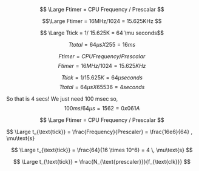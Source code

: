 <script type="text/javascript" id="MathJax-script" async
  src="https://cdn.jsdelivr.net/npm/mathjax@3/es5/tex-svg.js">https://github.com/TomasChovanec/MIT/blob/main/sandbox.md
</script>

$$ \Large Ftimer = CPU Frequency / Prescalar $$

$$\Large Ftimer = 16MHz/1024 = 15.625KHz $$

$$ \Large Ttick = 1/ 15.625K = 64 \mu seconds$$

$$Ttotal = 64\mu s X 255 = 16ms$$


$$Ftimer = CPU Frequency/Prescalar $$ $$Ftimer = 16MHz/1024 = 15.625KHz $$

$$Ttick = 1/ 15.625K = 64 \mu seconds$$ $$Ttotal = 64\mu s X 65536 = 4 seconds$$

So that is 4 secs! We just need 100 msec so, $$100ms/64\mu s = 1562 = 0x061A$$

$$ \Large Ftimer = CPU Frequency / Prescalar $$

$$ \Large t_{\text{tick}} = \frac{Frequency}{Prescaler} = \frac{16e6}{64} \, \mu\text{s}


$$
\Large t_{\text{tick}} = \frac{64}{16 \times 10^6} = 4 \, \mu\text{s}
$$

$$
\Large t_{\text{tick}} = \frac{N_{\text{prescaler}}}{f_{\text{clk}}}
$$
